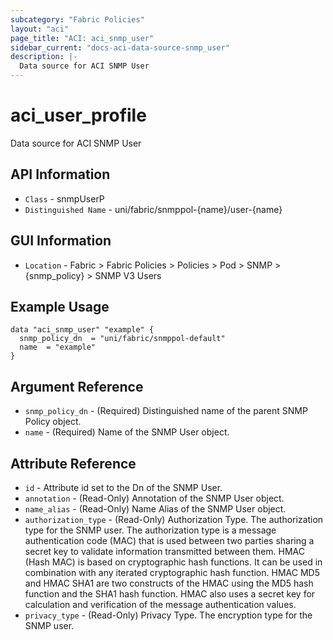 ```yaml
---
subcategory: "Fabric Policies"
layout: "aci"
page_title: "ACI: aci_snmp_user"
sidebar_current: "docs-aci-data-source-snmp_user"
description: |-
  Data source for ACI SNMP User
---
```


# aci_user_profile #

Data source for ACI SNMP User


## API Information ##

* `Class` - snmpUserP
* `Distinguished Name` - uni/fabric/snmppol-{name}/user-{name}

## GUI Information ##

* `Location` - Fabric > Fabric Policies > Policies > Pod > SNMP > {snmp_policy} > SNMP V3 Users


## Example Usage ##

```hcl
data "aci_snmp_user" "example" {
  snmp_policy_dn  = "uni/fabric/snmppol-default"
  name  = "example"
}
```

## Argument Reference ##

* `snmp_policy_dn` - (Required) Distinguished name of the parent SNMP Policy object.
* `name` - (Required) Name of the SNMP User object.

## Attribute Reference ##
* `id` - Attribute id set to the Dn of the SNMP User.
* `annotation` - (Read-Only) Annotation of the SNMP User object.
* `name_alias` - (Read-Only) Name Alias of the SNMP User object.
* `authorization_type` - (Read-Only) Authorization Type. The authorization type for the SNMP user. The authorization type is a message authentication code (MAC) that is used between two parties sharing a secret key to validate information transmitted between them. HMAC (Hash MAC) is based on cryptographic hash functions. It can be used in combination with any iterated cryptographic hash function. HMAC MD5 and HMAC SHA1 are two constructs of the HMAC using the MD5 hash function and the SHA1 hash function. HMAC also uses a secret key for calculation and verification of the message authentication values.
* `privacy_type` - (Read-Only) Privacy Type. The encryption type for the SNMP user.
